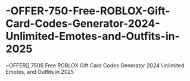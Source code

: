 # -OFFER-750-Free-ROBLOX-Gift-Card-Codes-Generator-2024-Unlimited-Emotes-and-Outfits-in-2025
~OFFER]] 750$ Free ROBLOX Gift Card Codes Generator 2024 Unlimited Emotes, and Outfits in 2025
